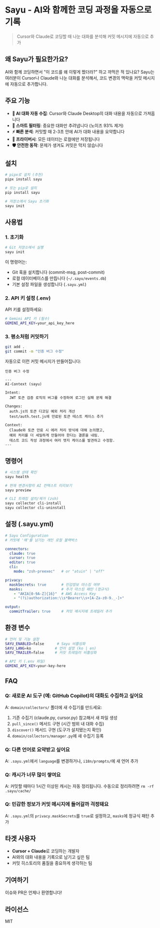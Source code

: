 # Sayu - AI와 함께한 코딩 과정을 자동으로 기록

> Cursor와 Claude로 코딩할 때 나눈 대화를 분석해 커밋 메시지에 자동으로 추가

## 왜 Sayu가 필요한가요?

AI와 함께 코딩하면서 "이 코드를 왜 이렇게 짰더라?" 하고 까먹은 적 있나요? 
Sayu는 여러분이 Cursor나 Claude와 나눈 대화를 분석해서, 코드 변경의 맥락을 커밋 메시지에 자동으로 추가합니다.

## 주요 기능

- **🤖 AI 대화 자동 수집**: Cursor와 Claude Desktop의 대화 내용을 자동으로 가져옵니다
- **🧠 스마트 필터링**: 중요한 대화만 추려냅니다 (노이즈 93% 제거)
- **⚡ 빠른 분석**: 커밋할 때 2-3초 안에 AI가 대화 내용을 요약합니다
- **🔐 프라이버시**: 모든 데이터는 로컬에만 저장됩니다
- **🛡️ 안전한 동작**: 문제가 생겨도 커밋은 막지 않습니다

## 설치

```bash
# pipx로 설치 (추천)
pipx install sayu

# 또는 pip로 설치
pip install sayu

# 저장소에서 Sayu 초기화
sayu init
```

## 사용법

### 1. 초기화
```bash
# Git 저장소에서 실행
sayu init
```

이 명령어는:
- Git 훅을 설치합니다 (commit-msg, post-commit)
- 로컬 데이터베이스를 만듭니다 (`~/.sayu/events.db`)
- 기본 설정 파일을 생성합니다 (`.sayu.yml`)

### 2. API 키 설정 (.env)

API 키를 설정하세요:

```bash
# Gemini API 키 (필수)
GEMINI_API_KEY=your_api_key_here
```

### 3. 평소처럼 커밋하기

```bash
git add .
git commit -m "인증 버그 수정"
```

자동으로 이런 커밋 메시지가 만들어집니다:
```
인증 버그 수정

---
AI-Context (sayu)

Intent:
  JWT 토큰 검증 로직의 버그를 수정하여 로그인 실패 문제 해결

Changes:
  auth.js의 토큰 디코딩 예외 처리 개선
  test/auth.test.js에 만료된 토큰 테스트 케이스 추가

Context:
  Claude와 토큰 만료 시 에러 처리 방식에 대해 논의했고, 
  예외 처리를 더 세밀하게 만들어야 한다는 결론을 내림.
  테스트 코드 작성 과정에서 여러 엣지 케이스를 발견하고 수정함.
---
```

## 명령어

```bash
# 시스템 상태 확인
sayu health

# 현재 변경사항의 AI 컨텍스트 미리보기
sayu preview

# CLI 트래킹 설치/제거 (zsh)
sayu collector cli-install
sayu collector cli-uninstall
```

## 설정 (.sayu.yml)

```yaml
# Sayu Configuration
# 커밋에 '왜'를 남기는 개인 로컬 블랙박스

connectors:
  claude: true
  cursor: true
  editor: true
  cli:
    mode: "zsh-preexec"   # or "atuin" | "off"

privacy:
  maskSecrets: true       # 민감정보 마스킹 여부
  masks:                  # 추가 마스킹 패턴 (정규식)
    - "AKIA[0-9A-Z]{16}"  # AWS Access Key
    - "(?i)authorization:\\s*Bearer\\s+[A-Za-z0-9._-]+"

output:
  commitTrailer: true     # 커밋 메시지에 트레일러 추가
```

## 환경 변수

```bash
# 언어 및 기능 설정
SAYU_ENABLED=false      # Sayu 비활성화
SAYU_LANG=ko           # 언어 설정 (ko | en)
SAYU_TRAILER=false     # 커밋 트레일러 비활성화

# API 키 (.env 파일)
GEMINI_API_KEY=your-key-here
```

## FAQ

### Q: 새로운 AI 도구 (예: GitHub Copilot)의 대화도 수집하고 싶어요
A: `domain/collectors/` 폴더에 새 수집기를 만드세요:

1. 기존 수집기 (claude.py, cursor.py) 참고해서 새 파일 생성
2. `pull_since()` 메서드 구현 (시간 범위 내 대화 수집)
3. `discover()` 메서드 구현 (도구가 설치됐는지 확인)
4. `domain/collectors/manager.py`에 새 수집기 등록

### Q: 다른 언어로 요약받고 싶어요
A: `.sayu.yml`에서 `language`를 변경하거나, `i18n/prompts/`에 새 언어 추가

### Q: 캐시가 너무 많이 쌓여요
A: 커밋할 때마다 1시간 이상된 캐시는 자동 정리됩니다. 수동으로 정리하려면 `rm -rf .sayu/cache/`

### Q: 민감한 정보가 커밋 메시지에 들어갈까 걱정돼요
A: `.sayu.yml`의 `privacy.maskSecrets`를 `true`로 설정하고, `masks`에 정규식 패턴 추가

## 타겟 사용자

- **Cursor + Claude**로 코딩하는 개발자
- AI와의 대화 내용을 기록으로 남기고 싶은 팀
- 커밋 히스토리의 품질을 중요하게 생각하는 팀

## 기여하기

이슈와 PR은 언제나 환영합니다!

## 라이선스

MIT